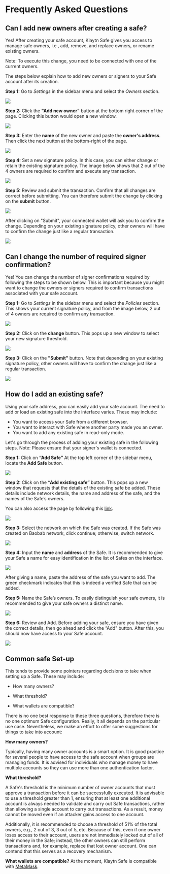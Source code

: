 # Frequently Asked Questions

## Can I add new owners after creating a safe? <a id="Can i add new owners after creating a safe"></a>

Yes! After creating your safe account, Klaytn Safe gives you access to manage safe owners, i.e., add, remove, and replace owners, or rename existing owners.

Note: To execute this change, you need to be connected with one of the current owners.

The steps below explain how to add new owners or signers to your Safe account after its creation.

**Step 1:** Go to _Settings_ in the sidebar menu and select the _Owners_ section.

![](/img/build/tools/addOwnersSettings.png)

**Step 2:** Click the **"Add new owner"** button at the bottom right corner of the page. Clicking this button would open a new window.

![](/img/build/tools/addOwnersBtn.png)

**Step 3:** Enter the **name** of the new owner and paste the **owner's address**. Then click the next button at the bottom-right of the page.

![](/img/build/tools/addOwnersAddr.png)

**Step 4:** Set a new signature policy. In this case, you can either change or retain the existing signature policy. The image below shows that 2 out of the 4 owners are required to confirm and execute any transaction.

![](/img/build/tools/addOwnersSig.png)

**Step 5:** Review and submit the transaction. Confirm that all changes are correct before submitting. You can therefore submit the change by clicking on the **submit** button.

![](/img/build/tools/addOwnersTxRev.png)

After clicking on "Submit", your connected wallet will ask you to confirm the change. Depending on your existing signature policy, other owners will have to confirm the change just like a regular transaction.

![](/img/build/tools/addOwnersCon.png)

## Can I change the number of required signer confirmation? <a id="Can i change the number of required signer confirmation"></a>

Yes! You can change the number of signer confirmations required by following the steps to be shown below. This is important because you might want to change the owners or signers required to confirm transactions associated with your safe account.

**Step 1:** Go to _Settings_ in the sidebar menu and select the _Policies_ section. This shows your current signature policy, and from the image below, 2 out of 4 owners are required to confirm any transaction.

![](/img/build/tools/safePolicy.png)

**Step 2:** Click on the **change** button. This pops up a new window to select your new signature threshold.

![](/img/build/tools/safePolicyThresh.png)

**Step 3:** Click on the **"Submit"** button. Note that depending on your existing signature policy, other owners will have to confirm the change just like a regular transaction.

![](/img/build/tools/safePoliciesConf.png)

## How do I add an existing safe? <a id="How do i add an existing safe"></a>

Using your safe address, you can easily add your safe account. The need to add or load an existing safe into the interface varies. These may include:

- You want to access your Safe from a different browser.
- You want to interact with Safe where another party made you an owner.
- You want to add any existing safe in read-only mode.

Let's go through the process of adding your existing safe in the following steps. Note: Please ensure that your signer's wallet is connected.

**Step 1:** Click on **“Add Safe”** At the top left corner of the sidebar menu, locate the **Add Safe** button.

![](/img/build/tools/addSafe.gif)

**Step 2:** Click on the **“Add existing safe”** button. This pops up a new window that requests that the details of the existing safe be added. These details include network details, the name and address of the safe, and the names of the Safe’s owners.

You can also access the page by following this [link](https://safe.klaytn.foundation/load).

![](/img/build/tools/addExistingSafe.png)

**Step 3:** Select the network on which the Safe was created. If the Safe was created on Baobab network, click continue; otherwise, switch network.

![](/img/build/tools/addSafeNet.png)

**Step 4:** Input the **name** and **address** of the Safe. It is recommended to give your Safe a name for easy identification in the list of Safes on the interface.

![](/img/build/tools/addSafeName\&Addr.png)

After giving a name, paste the address of the safe you want to add. The green checkmark indicates that this is indeed a verified Safe that can be added.

**Step 5:** Name the Safe’s owners. To easily distinguish your safe owners, it is recommended to give your safe owners a distinct name.

![](/img/build/tools/addSafeOwnerName.png)

**Step 6:** Review and Add. Before adding your safe, ensure you have given the correct details, then go ahead and click the “Add" button. After this, you should now have access to your Safe account.

![](/img/build/tools/addSafeRev.png)

## Common safe Set-up

This tends to provide some pointers regarding decisions to take when setting up a Safe. These may include:

- How many owners?

- What threshold?

- What wallets are compatible?

There is no one best response to these three questions, therefore there is no one optimum Safe configuration. Really, it all depends on the particular use case. Nevertheless, we make an effort to offer some suggestions for things to take into account:

**How many owners?**

Typically, having many owner accounts is a smart option. It is good practice for several people to have access to the safe account when groups are managing funds. It is advised for individuals who manage money to have multiple accounts so they can use more than one authentication factor.

**What threshold?**

A Safe's threshold is the minimum number of owner accounts that must approve a transaction before it can be successfully executed. It is advisable to use a threshold greater than 1, ensuring that at least one additional account is always needed to validate and carry out Safe transactions, rather than allowing a single account to carry out transactions. As a result, money cannot be moved even if an attacker gains access to one account.

Additionally, it is recommended to choose a threshold of 51% of the total owners, e.g., 2 out of 3, 3 out of 5, etc.  Because of this, even if one owner loses access to their account, users are not immediately locked out of all of their money in the Safe; instead, the other owners can still perform transactions and, for example, replace that lost owner account. One can contend that this serves as a recovery mechanism.

**What wallets are compatible?**
At the moment, Klaytn Safe is compatible with [MetaMask](../../../tutorials/connecting-metamask).
